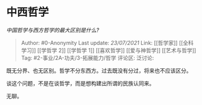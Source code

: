 # 中西哲学
*中国哲学与西方哲学的最大区别是什么?*

> Author: #0-Anonymity
> Last update: *23/07/2021*
> Link: [[哲学家]] [[全科学习]] [[学哲学 2]] [[学哲学 1]] [[喜欢哲学]] [[爱与神哲学]] [[艺术与哲学]]
> Tag: #2-事业/2A-功夫/3-拓展能力/哲学
> 评论区:
> 泛讨论:

既无分界、也无区别。哲学不分东西方。过去既没有分过，将来也不应该区分。

谈这个问题，不是在谈哲学，而是想构建出所谓的民族认同来。

无聊。
